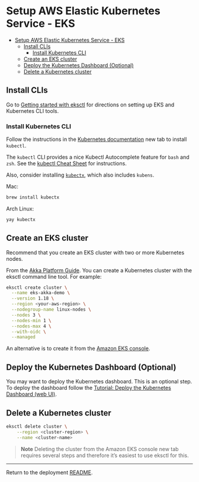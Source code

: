
# Setup AWS Elastic Kubernetes Service - EKS

- [Setup AWS Elastic Kubernetes Service - EKS](#setup-aws-elastic-kubernetes-service---eks)
  - [Install CLIs](#install-clis)
    - [Install Kubernetes CLI](#install-kubernetes-cli)
  - [Create an EKS cluster](#create-an-eks-cluster)
  - [Deploy the Kubernetes Dashboard (Optional)](#deploy-the-kubernetes-dashboard-optional)
  - [Delete a Kubernetes cluster](#delete-a-kubernetes-cluster)

## Install CLIs

Go to [Getting started with eksctl](https://docs.aws.amazon.com/eks/latest/userguide/getting-started-eksctl.html)
for directions on setting up EKS and Kubernetes CLI tools.

### Install Kubernetes CLI

Follow the instructions in the [Kubernetes documentation](https://kubernetes.io/docs/tasks/tools/#kubectl) new tab to install `kubectl`.

The `kubectl` CLI provides a nice Kubectl Autocomplete feature for `bash` and `zsh`.
See the [kubectl Cheat Sheet](https://kubernetes.io/docs/reference/kubectl/cheatsheet/#kubectl-autocomplete) for instructions.

Also, consider installing [`kubectx`](https://github.com/ahmetb/kubectx), which also includes `kubens`.

Mac:

~~~bash
brew install kubectx
~~~

Arch Linux:

~~~bash
yay kubectx
~~~

## Create an EKS cluster

Recommend that you create an EKS cluster with two or more Kubernetes nodes.

From the [Akka Platform Guide](https://developer.lightbend.com/docs/akka-platform-guide/deployment/aws-install.html).
You can create a Kubernetes cluster with the eksctl command line tool. For example:

~~~bash
eksctl create cluster \
  --name eks-akka-demo \
  --version 1.18 \
  --region <your-aws-region> \
  --nodegroup-name linux-nodes \
  --nodes 3 \
  --nodes-min 1 \
  --nodes-max 4 \
  --with-oidc \
  --managed
~~~

An alternative is to create it from the [Amazon EKS console](https://console.aws.amazon.com/eks/home).

## Deploy the Kubernetes Dashboard (Optional)

You may want to deploy the Kubernetes dashboard. This is an optional step. To deploy the dashboard follow the
[Tutorial: Deploy the Kubernetes Dashboard (web UI)](https://docs.aws.amazon.com/eks/latest/userguide/dashboard-tutorial.html).

## Delete a Kubernetes cluster

~~~bash
eksctl delete cluster \
    --region <cluster-region> \
    --name <cluster-name>
~~~

> **Note** Deleting the cluster from the Amazon EKS console new tab requires several steps and therefore it’s easiest to use eksctl for this.

---
Return to the deployment [README](README.md#setup-a-kubernetes-cluster).

